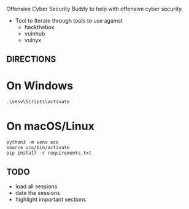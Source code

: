 Offensive Cyber Security Buddy to help with offensive cyber security.

- Tool to Iterate through tools to use against
    - hackthebox
    - vulnhub
    - vulnyx



## DIRECTIONS


# On Windows
```
.\venv\Scripts\activate
```


# On macOS/Linux
```
python3 -m venv oco
source oco/bin/activate
pip install -r requirements.txt
```



## TODO

- load all sessions
- date the sessions
- highlight important sections